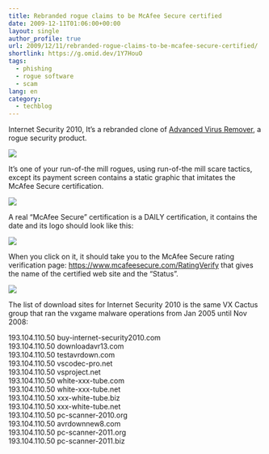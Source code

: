 ```yaml
---
title: Rebranded rogue claims to be McAfee Secure certified
date: 2009-12-11T01:06:00+00:00
layout: single
author_profile: true
url: 2009/12/11/rebranded-rogue-claims-to-be-mcafee-secure-certified/
shortlink: https://g.omid.dev/1Y7HouO
tags:
  - phishing
  - rogue software
  - scam
lang: en
category: 
  - techblog
---
```

Internet Security 2010, It’s a rebranded clone of [Advanced Virus Remover](http://sites.google.com/site/boelectronic/computer/malware/list-of-common-malwares/advanced-virus-remover), a rogue security product.

![](http://1.bp.blogspot.com/_vaUVXcmC3OI/SyGTBpVbAxI/AAAAAAAAAUk/cPz2lHD50z4/s1600-h/InternetSecurity2010_FakeResults.jpg)

It’s one of your run-of-the mill rogues, using run-of-the mill scare tactics, except its payment screen contains a static graphic that imitates the McAfee Secure certification.

![](http://2.bp.blogspot.com/_vaUVXcmC3OI/SyGTEBT2FsI/AAAAAAAAAUs/WwHGzGobUI4/s1600-h/Copy+of+InternetSecurity2010_McAfeeSecure_Tested.jpg)

A real “McAfee Secure” certification is a DAILY certification, it contains the date and its logo should look like this:

![](http://4.bp.blogspot.com/_vaUVXcmC3OI/SyGTGQqbu_I/AAAAAAAAAU8/XCe-7JJpw2Q/s1600-h/Real+McAfeeSecure+tested.png)

When you click on it, it should take you to the McAfee Secure rating verification page: https://www.mcafeesecure.com/RatingVerify that gives the name of the certified web site and the “Status”.

![](http://2.bp.blogspot.com/_vaUVXcmC3OI/SyGTFoQAEqI/AAAAAAAAAU0/7-WSYKo3HsU/s1600-h/McAfee+return.png)

The list of download sites for Internet Security 2010 is the same VX Cactus group that ran the vxgame malware operations from Jan 2005 until Nov 2008:

193.104.110.50 buy-internet-security2010.com  
193.104.110.50 downloadavr13.com  
193.104.110.50 testavrdown.com  
193.104.110.50 vscodec-pro.net  
193.104.110.50 vsproject.net  
193.104.110.50 white-xxx-tube.com  
193.104.110.50 white-xxx-tube.net  
193.104.110.50 xxx-white-tube.biz  
193.104.110.50 xxx-white-tube.net  
193.104.110.50 pc-scanner-2010.org  
193.104.110.50 avrdownnew8.com  
193.104.110.50 pc-scanner-2011.org  
193.104.110.50 pc-scanner-2011.biz